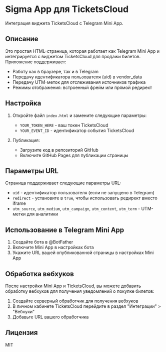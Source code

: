 # Sigma App для TicketsCloud

Интеграция виджета TicketsCloud с Telegram Mini App.

## Описание

Это простая HTML-страница, которая работает как Telegram Mini App и интегрируется с виджетом TicketsCloud для продажи билетов. Приложение поддерживает:

- Работу как в браузере, так и в Telegram
- Передачу идентификатора пользователя (uid) в vendor_data
- Передачу UTM-меток для отслеживания источников трафика
- Режимы отображения: встроенный фрейм или прямой редирект

## Настройка

1. Откройте файл `index.html` и замените следующие параметры:
   - `YOUR_TOKEN_HERE` - ваш токен TicketsCloud
   - `YOUR_EVENT_ID` - идентификатор события TicketsCloud

2. Публикация:
   - Загрузите код в репозиторий GitHub
   - Включите GitHub Pages для публикации страницы

## Параметры URL

Страница поддерживает следующие параметры URL:

- `uid` - идентификатор пользователя (если не запущено в Telegram)
- `redirect` - установите в `true`, чтобы использовать редирект вместо iframe
- `utm_source`, `utm_medium`, `utm_campaign`, `utm_content`, `utm_term` - UTM-метки для аналитики

## Использование в Telegram Mini App

1. Создайте бота в @BotFather
2. Включите Mini App в настройках бота
3. Укажите URL вашей опубликованной страницы в настройках Mini App

## Обработка вебхуков

После настройки Mini App и TicketsCloud, вы можете добавить обработку вебхуков для получения уведомлений о покупке билетов:

1. Создайте серверный обработчик для получения вебхуков
2. В личном кабинете TicketsCloud перейдите в раздел "Интеграции" > "Вебхуки" 
3. Добавьте URL вашего обработчика

## Лицензия

MIT

